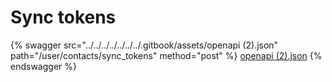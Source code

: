 # Sync tokens

{% swagger src="../../../../../../../.gitbook/assets/openapi (2).json" path="/user/contacts/sync_tokens" method="post" %}
[openapi (2).json](<../../../../../../../.gitbook/assets/openapi (2).json>)
{% endswagger %}
